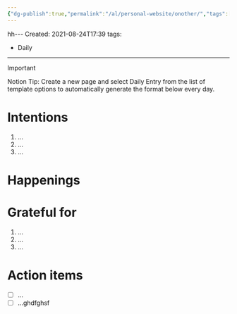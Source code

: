 ```yaml
---
{"dg-publish":true,"permalink":"/al/personal-website/onother/","tags":["gardenEntry"],"noteIcon":""}
---
```


hh---
Created: 2021-08-24T17:39
tags:
  - Daily
---
> [!important]  
> Notion Tip: Create a new page and select Daily Entry from the list of template options to automatically generate the format below every day.  

# Intentions

1. ...
2. ...
3. ...

# Happenings

  

# Grateful for

1. ...
2. ...
3. ...

# Action items

- [ ] ...
- [ ] ...ghdfghsf